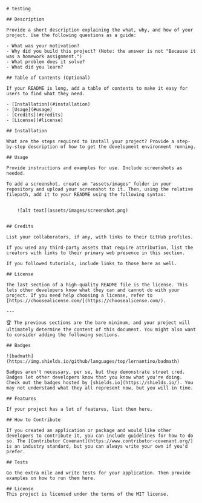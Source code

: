 
    # testing

    ## Description

    Provide a short description explaining the what, why, and how of your project. Use the following questions as a guide:

    - What was your motivation?
    - Why did you build this project? (Note: the answer is not "Because it was a homework assignment.")
    - What problem does it solve?
    - What did you learn?

    ## Table of Contents (Optional)

    If your README is long, add a table of contents to make it easy for users to find what they need.

    - [Installation](#installation)
    - [Usage](#usage)
    - [Credits](#credits)
    - [License](#license)

    ## Installation

    What are the steps required to install your project? Provide a step-by-step description of how to get the development environment running.

    ## Usage

    Provide instructions and examples for use. Include screenshots as needed.

    To add a screenshot, create an "assets/images" folder in your repository and upload your screenshot to it. Then, using the relative filepath, add it to your README using the following syntax:

        
        ![alt text](assets/images/screenshot.png)
        

    ## Credits

    List your collaborators, if any, with links to their GitHub profiles.

    If you used any third-party assets that require attribution, list the creators with links to their primary web presence in this section.

    If you followed tutorials, include links to those here as well.

    ## License

    The last section of a high-quality README file is the license. This lets other developers know what they can and cannot do with your project. If you need help choosing a license, refer to [https://choosealicense.com/](https://choosealicense.com/).

    ---

    🏆 The previous sections are the bare minimum, and your project will ultimately determine the content of this document. You might also want to consider adding the following sections.

    ## Badges

    ![badmath](https://img.shields.io/github/languages/top/lernantino/badmath)

    Badges aren't necessary, per se, but they demonstrate street cred. Badges let other developers know that you know what you're doing. Check out the badges hosted by [shields.io](https://shields.io/). You may not understand what they all represent now, but you will in time.

    ## Features

    If your project has a lot of features, list them here.

    ## How to Contribute

    If you created an application or package and would like other developers to contribute it, you can include guidelines for how to do so. The [Contributor Covenant](https://www.contributor-covenant.org/) is an industry standard, but you can always write your own if you'd prefer.

    ## Tests

    Go the extra mile and write tests for your application. Then provide examples on how to run them here.

    ## License
    This project is licensed under the terms of the MIT license.
  